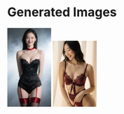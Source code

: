 # Generated Images



<img src="2025_10_03_01.webp" width="100"/> <img src="2025_10_03_02.webp" width="100"/>
